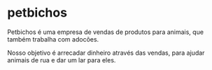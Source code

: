 <html> 
<h1> petbichos </h1>
<p> Petbichos é uma empresa de vendas de produtos para animais, que também trabalha com adocões. </p>
<p> Nosso objetivo é arrecadar dinheiro através das vendas, para ajudar animais de rua e dar um lar para eles.</p>
</html>
